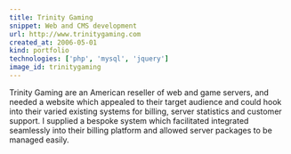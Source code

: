 ```yaml
---
title: Trinity Gaming
snippet: Web and CMS development
url: http://www.trinitygaming.com
created_at: 2006-05-01
kind: portfolio
technologies: ['php', 'mysql', 'jquery']
image_id: trinitygaming
---
```


Trinity Gaming are an American reseller of web and game servers, and needed a website which appealed to their target audience and could hook into their varied existing systems for billing, server statistics and customer support. I supplied a bespoke system which facilitated integrated seamlessly into their billing platform and allowed server packages to be managed easily. 